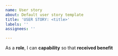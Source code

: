 ```yaml
---
name: User story
about: Default user story template
title: 'USER STORY: <title>'
labels: ''
assignees: ''

---
```


As a **role**, I can **capability** so that **received benefit**
